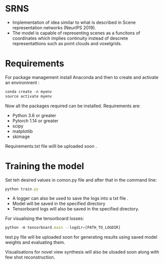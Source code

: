 # SRNS
* Implementation of idea similar to what is described in Scene representation networks (NeurIPS 2019).
* The model is capable of representing scenes as a funcitons of coordinates which implies continuity instead of descrete representattions such as point clouds and voxelgrids.

# Requirements
For package management install Anaconda and then to create and activate an environment :
```javascript
conda create -n myenv
source activate myenv

```

Now all the packages required  can be installed. Requirements  are:
* Python  3.6 or greater 
* Pytorch 1.14 or greater
* scipy
* matplotlib
* skimage

Requirements.txt file willl be uploaded soon .


# Training the model
Set teh desired values in comon.py file and after that in the command line:
```javascript
python train.py
```
* A logger can also be used to save the logs into a txt file .
* Model will be saved in the specified directory
* Tensorboard logs will also be saved in the specified directory. 

For visualising the tensorboard losses:
```javascript
python -m tensorboard.main --logdir=[PATH_TO_LOGDIR]
```
test.py file will be uploaded soon for generating results using saved model weights and evaluating them.

Visualisations for novel view synthesis will also be uloaded soon along with few shot reconstruction.

